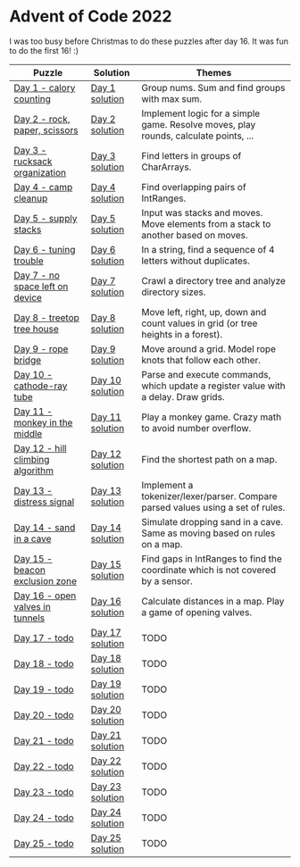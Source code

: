 # Advent of Code 2022

I was too busy before Christmas to do these puzzles after day 16. It was fun to do the first 16! :) 

| Puzzle                                                                   | Solution                                         | Themes                                                                               |
|--------------------------------------------------------------------------|--------------------------------------------------|--------------------------------------------------------------------------------------|
| [Day 1 - calory counting](https://adventofcode.com/2022/day/1)           | [Day 1 solution](src/main/kotlin/day1/main.kt)   | Group nums. Sum and find groups with max sum.                                        |
| [Day 2 - rock, paper, scissors](https://adventofcode.com/2022/day/2)     | [Day 2 solution](src/main/kotlin/day2/main.kt)   | Implement logic for a simple game. Resolve moves, play rounds, calculate points, ... |
| [Day 3 - rucksack organization](https://adventofcode.com/2022/day/3)     | [Day 3 solution](src/main/kotlin/day3/main.kt)   | Find letters in groups of CharArrays.                                                |
| [Day 4 - camp cleanup](https://adventofcode.com/2022/day/4)              | [Day 4 solution](src/main/kotlin/day4/main.kt)   | Find overlapping pairs of IntRanges.                                                 |
| [Day 5 - supply stacks](https://adventofcode.com/2022/day/5)             | [Day 5 solution](src/main/kotlin/day5/main.kt)   | Input was stacks and moves. Move elements from a stack to another based on moves.    |
| [Day 6 - tuning trouble](https://adventofcode.com/2022/day/6)            | [Day 6 solution](src/main/kotlin/day6/main.kt)   | In a string, find a sequence of 4 letters without duplicates.                        |
| [Day 7 - no space left on device](https://adventofcode.com/2022/day/7)   | [Day 7 solution](src/main/kotlin/day7/main.kt)   | Crawl a directory tree and analyze directory sizes.                                  |
| [Day 8 - treetop tree house](https://adventofcode.com/2022/day/8)        | [Day 8 solution](src/main/kotlin/day8/main.kt)   | Move left, right, up, down and count values in grid (or tree heights in a forest).   |
| [Day 9 - rope bridge](https://adventofcode.com/2022/day/9)               | [Day 9 solution](src/main/kotlin/day9/main.kt)   | Move around a grid. Model rope knots that follow each other.                         |
| [Day 10 - cathode-ray tube](https://adventofcode.com/2022/day/10)        | [Day 10 solution](src/main/kotlin/day10/main.kt) | Parse and execute commands, which update a register value with a delay. Draw grids.  |
| [Day 11 - monkey in the middle](https://adventofcode.com/2022/day/11)    | [Day 11 solution](src/main/kotlin/day11/main.kt) | Play a monkey game. Crazy math to avoid number overflow.                             |
| [Day 12 - hill climbing algorithm](https://adventofcode.com/2022/day/12) | [Day 12 solution](src/main/kotlin/day12/main.kt) | Find the  shortest path on a map.                                                    |
| [Day 13 - distress signal](https://adventofcode.com/2022/day/13)         | [Day 13 solution](src/main/kotlin/day13/main.kt) | Implement a tokenizer/lexer/parser. Compare parsed values using a set of rules.      |
| [Day 14 - sand in a cave](https://adventofcode.com/2022/day/14)          | [Day 14 solution](src/main/kotlin/day14/main.kt) | Simulate dropping sand in a cave. Same as moving based on rules on a map.            |
| [Day 15 - beacon exclusion zone](https://adventofcode.com/2022/day/15)   | [Day 15 solution](src/main/kotlin/day15/main.kt) | Find gaps in IntRanges to find the coordinate which is not covered by a sensor.      |
| [Day 16 - open valves in tunnels](https://adventofcode.com/2022/day/16)  | [Day 16 solution](src/main/kotlin/day16/main.kt) | Calculate distances in a map. Play a game of opening valves.                         |
| [Day 17 - todo](https://adventofcode.com/2022/day/17)                    | [Day 17 solution](src/main/kotlin/day17/main.kt) | TODO                                                                                 |
| [Day 18 - todo](https://adventofcode.com/2022/day/18)                    | [Day 18 solution](src/main/kotlin/day18/main.kt) | TODO                                                                                 |
| [Day 19 - todo](https://adventofcode.com/2022/day/19)                    | [Day 19 solution](src/main/kotlin/day19/main.kt) | TODO                                                                                 |
| [Day 20 - todo](https://adventofcode.com/2022/day/20)                    | [Day 20 solution](src/main/kotlin/day20/main.kt) | TODO                                                                                 |
| [Day 21 - todo](https://adventofcode.com/2122/day/21)                    | [Day 21 solution](src/main/kotlin/day21/main.kt) | TODO                                                                                 |
| [Day 22 - todo](https://adventofcode.com/2022/day/22)                    | [Day 22 solution](src/main/kotlin/day22/main.kt) | TODO                                                                                 |
| [Day 23 - todo](https://adventofcode.com/2022/day/23)                    | [Day 23 solution](src/main/kotlin/day23/main.kt) | TODO                                                                                 |
| [Day 24 - todo](https://adventofcode.com/2022/day/24)                    | [Day 24 solution](src/main/kotlin/day24/main.kt) | TODO                                                                                 |
| [Day 25 - todo](https://adventofcode.com/2022/day/25)                    | [Day 25 solution](src/main/kotlin/day25/main.kt) | TODO                                                                                 |